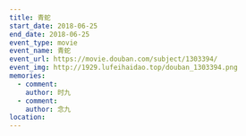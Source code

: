 ```yaml
---
title: 青蛇
start_date: 2018-06-25
end_date: 2018-06-25
event_type: movie
event_name: 青蛇
event_url: https://movie.douban.com/subject/1303394/
event_img: http://1929.lufeihaidao.top/douban_1303394.png
memories:
  - comment: 
    author: 时九
  - comment: 
    author: 念九
location: 
---
```

